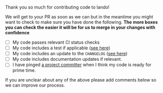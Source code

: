 Thank you so much for contributing code to lando!

We will get to your PR as soon as we can but in the meantime you might want to
check to make sure you have done the following. **The more boxes you can check
the easier it will be for us to merge in your changes with confidence**

- [ ] My code passes relevant CI status checks
- [ ] My code includes a test if applicable ([see here](https://docs.devwithlando.io/dev/testing.html))
- [ ] My code includes an update to the `CHANGELOG` ([see here](https://github.com/kalabox/lando/tree/master/docs/changelog))
- [ ] My code includes documentation updates if relevant.
- [ ] I have pinged [a project committer](https://docs.devwithlando.io/contrib/committer.html) when I think my code is ready for prime time.

If you are unclear about any of the above please add comments below so we can
improve our process.
